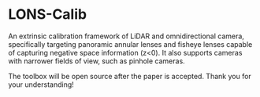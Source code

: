 # LONS-Calib

An extrinsic calibration framework of LiDAR and omnidirectional camera, specifically targeting panoramic annular lenses and fisheye lenses capable of capturing negative space information (z<0). It also supports cameras with narrower fields of view, such as pinhole cameras. 

The toolbox will be open source after the paper is accepted. Thank you for your understanding! 
